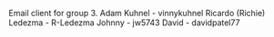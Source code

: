 Email client for group 3.
Adam Kuhnel - vinnykuhnel
Ricardo (Richie) Ledezma - R-Ledezma
Johnny - jw5743
David - davidpatel77


